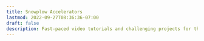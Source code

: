 ```yaml
---
title: Snowplow Accelerators
lastmod: 2022-09-27T08:36:36-07:00
draft: false
description: Fast-paced video tutorials and challenging projects for the modern app developer. 
---
```


